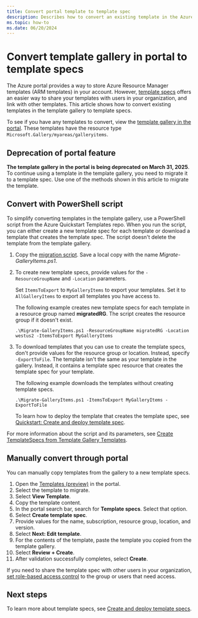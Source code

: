 ```yaml
---
title: Convert portal template to template spec
description: Describes how to convert an existing template in the Azure portal gallery to a template specs.
ms.topic: how-to
ms.date: 06/20/2024
---
```


# Convert template gallery in portal to template specs

The Azure portal provides a way to store Azure Resource Manager templates (ARM templates) in your account. However, [template specs](template-specs.md) offers an easier way to share your templates with users in your organization, and link with other templates. This article shows how to convert existing templates in the template gallery to template specs.

To see if you have any templates to convert, view the [template gallery in the portal](https://portal.azure.com/#blade/HubsExtension/BrowseResourceBlade/resourceType/Microsoft.Gallery%2Fmyareas%2Fgalleryitems). These templates have the resource type `Microsoft.Gallery/myareas/galleryitems`.

## Deprecation of portal feature

**The template gallery in the portal is being deprecated on March 31, 2025**. To continue using a template in the template gallery, you need to migrate it to a template spec. Use one of the methods shown in this article to migrate the template.

## Convert with PowerShell script

To simplify converting templates in the template gallery, use a PowerShell script from the Azure Quickstart Templates repo. When you run the script, you can either create a new template spec for each template or download a template that creates the template spec. The script doesn't delete the template from the template gallery.

1. Copy the [migration script](https://github.com/Azure/azure-quickstart-templates/blob/master/quickstarts/microsoft.resources/templatespec-migrate-create/Migrate-GalleryItems.ps1). Save a local copy with the name *Migrate-GalleryItems.ps1*.
1. To create new template specs, provide values for the `-ResourceGroupName` and `-Location` parameters.

   Set `ItemsToExport` to `MyGalleryItems` to export your templates. Set it to `AllGalleryItems` to export all templates you have access to.

   The following example creates new template specs for each template in a resource group named **migratedRG**. The script creates the resource group if it doesn't exist.

   ```azurepowershell
   .\Migrate-GalleryItems.ps1 -ResourceGroupName migratedRG -Location westus2 -ItemsToExport MyGalleryItems
   ```

1. To download templates that you can use to create the template specs, don't provide values for the resource group or location. Instead, specify `-ExportToFile`. The template isn't the same as your template in the gallery. Instead, it contains a template spec resource that creates the template spec for your template.

   The following example downloads the templates without creating template specs.

   ```azurepowershell
   .\Migrate-GalleryItems.ps1 -ItemsToExport MyGalleryItems -ExportToFile
   ```

   To learn how to deploy the template that creates the template spec, see [Quickstart: Create and deploy template spec](quickstart-create-template-specs.md).

For more information about the script and its parameters, see [Create TemplateSpecs from Template Gallery Templates](https://github.com/Azure/azure-quickstart-templates/tree/master/quickstarts/microsoft.resources/templatespec-migrate-create).

## Manually convert through portal

You can manually copy templates from the gallery to a new template specs.

1. Open the [Templates (preview)](https://portal.azure.com/#blade/HubsExtension/BrowseResourceBlade/resourceType/Microsoft.Gallery%2Fmyareas%2Fgalleryitems) in the portal.
1. Select the template to migrate.
1. Select **View Template**.
1. Copy the template content.
1. In the portal search bar, search for **Template specs**. Select that option.
1. Select **Create template spec**.
1. Provide values for the name, subscription, resource group, location, and version.
1. Select **Next: Edit template**.
1. For the contents of the template, paste the template you copied from the template gallery.
1. Select **Review + Create**.
1. After validation successfully completes, select **Create**.

If you need to share the template spec with other users in your organization, [set role-based access control](../../role-based-access-control/tutorial-role-assignments-group-powershell.md) to the group or users that need access.

## Next steps

To learn more about template specs, see [Create and deploy template specs](template-specs.md).
